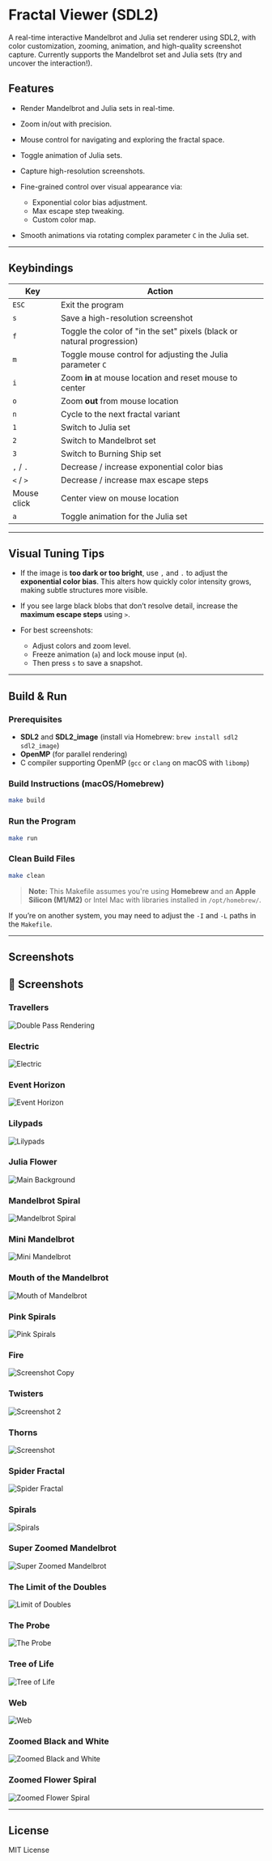 # Fractal Viewer (SDL2)

A real-time interactive Mandelbrot and Julia set renderer using SDL2, with color customization, zooming, animation, and high-quality screenshot capture.
Currently supports the Mandelbrot set and Julia sets (try and uncover the interaction!).

## Features

- Render Mandelbrot and Julia sets in real-time.
- Zoom in/out with precision.
- Mouse control for navigating and exploring the fractal space.
- Toggle animation of Julia sets.
- Capture high-resolution screenshots.
- Fine-grained control over visual appearance via:

  - Exponential color bias adjustment.
  - Max escape step tweaking.
  - Custom color map.

- Smooth animations via rotating complex parameter `C` in the Julia set.

---

## Keybindings

| Key         | Action                                                                 |
| ----------- | ---------------------------------------------------------------------- |
| `ESC`       | Exit the program                                                       |
| `s`         | Save a high-resolution screenshot                                      |
| `f`         | Toggle the color of "in the set" pixels (black or natural progression) |
| `m`         | Toggle mouse control for adjusting the Julia parameter `C`             |
| `i`         | Zoom **in** at mouse location and reset mouse to center                |
| `o`         | Zoom **out** from mouse location                                       |
| `n`         | Cycle to the next fractal variant                                      |
| `1`         | Switch to Julia set                                                    |
| `2`         | Switch to Mandelbrot set                                               |
| `3`         | Switch to Burning Ship set                                             |
| `,` / `.`   | Decrease / increase exponential color bias                             |
| `<` / `>`   | Decrease / increase max escape steps                                   |
| Mouse click | Center view on mouse location                                          |
| `a`         | Toggle animation for the Julia set                                     |

---

## Visual Tuning Tips

- If the image is **too dark or too bright**, use `,` and `.` to adjust the **exponential color bias**. This alters how quickly color intensity grows, making subtle structures more visible.
- If you see large black blobs that don’t resolve detail, increase the **maximum escape steps** using `>`.

- For best screenshots:

  - Adjust colors and zoom level.
  - Freeze animation (`a`) and lock mouse input (`m`).
  - Then press `s` to save a snapshot.

---

## Build & Run

### Prerequisites

- **SDL2** and **SDL2_image** (install via Homebrew: `brew install sdl2 sdl2_image`)
- **OpenMP** (for parallel rendering)
- C compiler supporting OpenMP (`gcc` or `clang` on macOS with `libomp`)

### Build Instructions (macOS/Homebrew)

```bash
make build
```

### Run the Program

```bash
make run
```

### Clean Build Files

```bash
make clean
```

> **Note:** This Makefile assumes you're using **Homebrew** and an **Apple Silicon (M1/M2)** or Intel Mac with libraries installed in `/opt/homebrew/`.

If you’re on another system, you may need to adjust the `-I` and `-L` paths in the `Makefile`.

---

## Screenshots

## 📸 Screenshots

### Travellers

![Double Pass Rendering](images/double%20pass%20rendering%20test.png)

### Electric

![Electric](images/electric.png)

### Event Horizon

![Event Horizon](images/event%20horizon.png)

### Lilypads

![Lilypads](images/lilypads.png)

### Julia Flower

![Main Background](images/main%20background.png)

### Mandelbrot Spiral

![Mandelbrot Spiral](images/mandelbrot%20spiral.png)

### Mini Mandelbrot

![Mini Mandelbrot](images/minimandelbrot.png)

### Mouth of the Mandelbrot

![Mouth of Mandelbrot](images/mouth%20of%20the%20mandelbrot.png)

### Pink Spirals

![Pink Spirals](images/pink%20spirals.png)

### Fire

![Screenshot Copy](images/screenshot%20copy.png)

### Twisters

![Screenshot 2](images/screenshot_2.png)

### Thorns

![Screenshot](images/screenshot.png)

### Spider Fractal

![Spider Fractal](images/spider_fractal.png)

### Spirals

![Spirals](images/spirals.png)

### Super Zoomed Mandelbrot

![Super Zoomed Mandelbrot](images/super%20zoomed%20mandelbrot.png)

### The Limit of the Doubles

![Limit of Doubles](images/the%20limit%20of%20the%20doubles.png)

### The Probe

![The Probe](images/the%20probe%20copy.png)

### Tree of Life

![Tree of Life](images/tree%20of%20life.png)

### Web

![Web](images/web.png)

### Zoomed Black and White

![Zoomed Black and White](images/zoomed%20black%20and%20white.png)

### Zoomed Flower Spiral

![Zoomed Flower Spiral](images/zoomed%20flower%20spiral.png)

---

## License

MIT License

